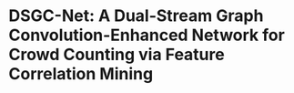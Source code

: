 # DSGC-Net: A Dual-Stream Graph Convolution-Enhanced Network for Crowd Counting via Feature Correlation Mining
